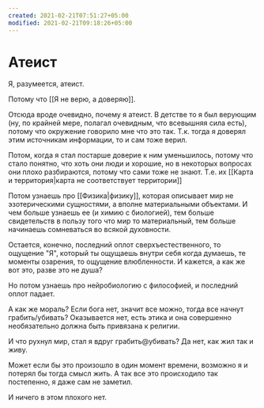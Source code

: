 ```yaml
---
created: 2021-02-21T07:51:27+05:00
modified: 2021-02-21T09:18:26+05:00
---
```


# Атеист

Я, разумеется, атеист.
 
Потому что [[Я не верю, а доверяю]].

Отсюда вроде очевидно, почему я атеист. В детстве то я был верующим (ну, по крайней мере, полагал очевидным, что всевышняя сила есть), потому что окружение говорило мне что это так. Т.к. тогда я доверял этим источникам информации, то и сам тоже верил.

Потом, когда я стал постарше доверие к ним уменьшилось, потому что стало понятно, что хоть они люди и хорошие, но в некоторых вопросах они плохо разбираются, потому что сами тоже не знают. Т.е. их [[Карта и территория|карта не соответствует территории]]

Потом узнаешь про [[Физика|физику]], которая описывает мир не эзотерическими сущностями, а вполне материальными объектами. И чем больше узнаешь ее (и химию с биологией), тем больше свидетельств в пользу того что мир то материальный, тем больше начинаешь сомневаться во всякой духовности.

Остается, конечно, последний оплот сверхъестественного, то ощущение "Я", который ты ощущаешь внутри себя когда думаешь, те моменты озарения, то ощущение влюбленности. И кажется, а как же вот это, разве это не душа?

Но потом узнаешь про нейробиологию с философией, и последний оплот падает.

А как же мораль? Если бога нет, значит все можно, тогда все начнут грабить/убивать? Оказывается нет, есть этика и она совершенно необязательно должна быть привязана к религии.

И что рухнул мир, стал я вдруг грабить@убивать? Да нет, как жил так и живу. 

Может если бы это произошло в один момент времени, возможно я и потерял бы тогда смысл жить. А так все это происходило так постепенно, я даже сам не заметил.

И ничего в этом плохого нет.